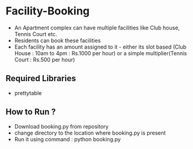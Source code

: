 # Facility-Booking
*	An	Apartment	complex	can	have	multiple	facilities	like	Club	house,
Tennis	Court etc.
*	Residents	can	book	these	facilities
*	Each	facility	has	an	amount	assigned	to	it	- either	its	slot	based
(Club	House	:	10am	to	4pm	:	Rs.1000 per	hour) or a simple multiplier(Tennis Court : Rs.500 per hour)

## Required Libraries
* prettytable
## How to Run ?
* Download booking.py from repository
* change directory to the location where booking.py is present
* Run it using command :
       python booking.py

